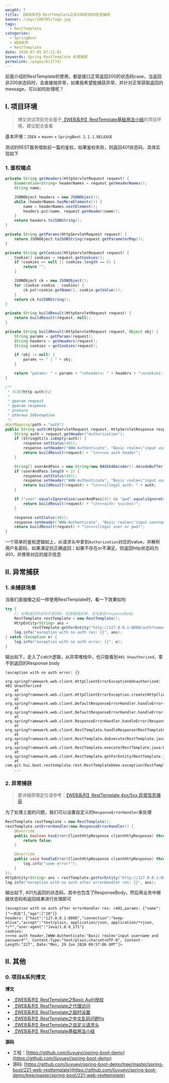 ```yaml
---
weight: 7
title: 【WEB系列】RestTemplate之非200状态码信息捕获
banner: /imgs/200705/logo.jpg
tags: 
  - RestTemplate
categories: 
  - SpringBoot
  - WEB系列
  - RestTemplate
date: 2020-07-05 07:21:01
keywords: Spring RestTemplate 异常捕获
permalink: /pages/6c2f74/
---
```


前面介绍的RestTemplate的使用，都是接口正常返回200的状态码case，当返回非200状态码时，会直接抛异常，如果我希望能捕获异常，并针对正常获取返回的message，可以如何处理呢？

<!-- more -->

## I. 项目环境

> 博文测试项目完全基于[【WEB系列】RestTemplate基础用法小结](http://spring.hhui.top/spring-blog/2020/06/17/200617-SpringBoot%E7%B3%BB%E5%88%97RestTemplate%E5%9F%BA%E7%A1%80%E7%94%A8%E6%B3%95%E5%B0%8F%E7%BB%93/)的项目环境，建议配合查看

基本环境：`IDEA` + `maven` + `SpringBoot 2.2.1.RELEASE`

测试的REST服务借助前一篇的鉴权，如果鉴权失败，则返回401状态码，具体实现如下

### 1. 鉴权端点

```java
private String getHeaders(HttpServletRequest request) {
    Enumeration<String> headerNames = request.getHeaderNames();
    String name;

    JSONObject headers = new JSONObject();
    while (headerNames.hasMoreElements()) {
        name = headerNames.nextElement();
        headers.put(name, request.getHeader(name));
    }
    return headers.toJSONString();
}

private String getParams(HttpServletRequest request) {
    return JSONObject.toJSONString(request.getParameterMap());
}

private String getCookies(HttpServletRequest request) {
    Cookie[] cookies = request.getCookies();
    if (cookies == null || cookies.length == 0) {
        return "";
    }

    JSONObject ck = new JSONObject();
    for (Cookie cookie : cookies) {
        ck.put(cookie.getName(), cookie.getValue());
    }
    return ck.toJSONString();
}

private String buildResult(HttpServletRequest request) {
    return buildResult(request, null);
}

private String buildResult(HttpServletRequest request, Object obj) {
    String params = getParams(request);
    String headers = getHeaders(request);
    String cookies = getCookies(request);

    if (obj != null) {
        params += " | " + obj;
    }

    return "params: " + params + "\nheaders: " + headers + "\ncookies: " + cookies;
}

/**
 * 标准的http auth验证
 *
 * @param request
 * @param response
 * @return
 * @throws IOException
 */
@GetMapping(path = "auth")
public String auth(HttpServletRequest request, HttpServletResponse response) throws IOException {
    String auth = request.getHeader("Authorization");
    if (StringUtils.isEmpty(auth)) {
        response.setStatus(401);
        response.setHeader("WWW-Authenticate", "Basic realm=\"input username and password\"");
        return buildResult(request) + "\n>>>no auth header";
    }

    String[] userAndPass = new String(new BASE64Decoder().decodeBuffer(auth.split(" ")[1])).split(":");
    if (userAndPass.length < 2) {
        response.setStatus(401);
        response.setHeader("WWW-Authenticate", "Basic realm=\"input username and password\"");
        return buildResult(request) + "\n>>>illegal auth: " + auth;
    }

    if ("user".equalsIgnoreCase(userAndPass[0]) && "pwd".equalsIgnoreCase(userAndPass[1])) {
        return buildResult(request) + "\n>>>auth: success!";
    }

    response.setStatus(401);
    response.setHeader("WWW-Authenticate", "Basic realm=\"input username and password\"");
    return buildResult(request) + "\n>>>illegal user or pwd!";
}
```

一个简单的鉴权逻辑如上，从请求头中拿到`Authorization`对应的value，并解析用户名密码，如果满足则正确返回；如果不存在or不满足，则返回http状态码为401，并携带对应的提示信息

## II. 异常捕获

### 1. 未捕获场景

当我们直接像之前一样使用RestTemplate时，看一下效果如何

```java
try {
    // 如果返回状态码不是200，则直接抛异常，无法拿到responseBody
    RestTemplate restTemplate = new RestTemplate();
    HttpEntity<String> ans =
            restTemplate.getForEntity("http://127.0.0.1:8080/auth?name=一灰灰&age=20", String.class);
    log.info("exception with no auth res: {}", ans);
} catch (Exception e) {
    log.info("exception with no auth error: {}", e);
}
```

输出如下，走入了catch逻辑，从异常堆栈中，也只能看到`401 Unauthorized`，拿不到返回的Response body

```
(exception with no auth error: {}

org.springframework.web.client.HttpClientErrorException$Unauthorized: 401 Unauthorized
	at org.springframework.web.client.HttpClientErrorException.create(HttpClientErrorException.java:81)
	at org.springframework.web.client.DefaultResponseErrorHandler.handleError(DefaultResponseErrorHandler.java:123)
	at org.springframework.web.client.DefaultResponseErrorHandler.handleError(DefaultResponseErrorHandler.java:102)
	at org.springframework.web.client.ResponseErrorHandler.handleError(ResponseErrorHandler.java:63)
	at org.springframework.web.client.RestTemplate.handleResponse(RestTemplate.java:785)
	at org.springframework.web.client.RestTemplate.doExecute(RestTemplate.java:743)
	at org.springframework.web.client.RestTemplate.execute(RestTemplate.java:677)
	at org.springframework.web.client.RestTemplate.getForEntity(RestTemplate.java:345)
	at com.git.hui.boot.resttemplate.rest.RestTemplateDemo.exception(RestTemplateDemo.java:354)
	...
```


### 2. 异常捕获

> 更详细原理定位请参考：[【WEB系列】RestTemplate 4xx/5xx 异常信息捕获](http://spring.hhui.top/spring-blog/2020/01/04/200104-SpringWeb%E7%B3%BB%E5%88%97%E6%95%99%E7%A8%8BRestTemplate-4xx-5xx-%E5%BC%82%E5%B8%B8%E4%BF%A1%E6%81%AF%E6%8D%95%E8%8E%B7/)

为了处理上面的问题，我们可以设置自定义的`ResponseErrorHandler`来处理

```java
RestTemplate restTemplate = new RestTemplate();
restTemplate.setErrorHandler(new ResponseErrorHandler() {
    @Override
    public boolean hasError(ClientHttpResponse clientHttpResponse) throws IOException {
        return false;
    }

    @Override
    public void handleError(ClientHttpResponse clientHttpResponse) throws IOException {
        log.info("some error!");
    }
});
HttpEntity<String> ans = restTemplate.getForEntity("http://127.0.0.1:8080/auth?name=一灰灰&age=20", String.class);
log.info("exception with no auth after errorHandler res: {}", ans);
```

输出如下, 401为返回的状态码，其中也包含了ResponseBody，然后再业务中根据状态码和返回结果进行处理即可

```
(exception with no auth after errorHandler res: <401,params: {"name":["一灰灰"],"age":["20"]}
headers: {"host":"127.0.0.1:8080","connection":"keep-alive","accept":"text/plain, application/json, application/*+json, */*","user-agent":"Java/1.8.0_171"}
cookies: 
>>>no auth header,[WWW-Authenticate:"Basic realm="input username and password"", Content-Type:"text/plain;charset=UTF-8", Content-Length:"227", Date:"Mon, 29 Jun 2020 09:57:06 GMT"]>
```



## II. 其他

### 0. 项目&系列博文

**博文**

- [【WEB系列】RestTemplate之Basic Auth授权](http://spring.hhui.top/spring-blog/2020/07/04/200704-SpringBoot%E7%B3%BB%E5%88%97RestTemplate%E4%B9%8BBasic-Auth%E6%8E%88%E6%9D%83/)
- [【WEB系列】RestTemplate之代理访问](http://spring.hhui.top/spring-blog/2020/07/03/200703-SpringBoot%E7%B3%BB%E5%88%97RestTemplate%E4%B9%8B%E4%BB%A3%E7%90%86%E8%AE%BF%E9%97%AE/)
- [【WEB系列】RestTemplate之超时设置](http://spring.hhui.top/spring-blog/2020/07/02/200702-SpringBoot%E7%B3%BB%E5%88%97RestTemplate%E4%B9%8B%E8%B6%85%E6%97%B6%E8%AE%BE%E7%BD%AE/)
- [【WEB系列】RestTemplate之中文乱码问题fix](http://spring.hhui.top/spring-blog/2020/07/01/200701-SpringBoot%E7%B3%BB%E5%88%97RestTemplate%E4%B9%8B%E4%B8%AD%E6%96%87%E4%B9%B1%E7%A0%81%E9%97%AE%E9%A2%98fix/)
- [【WEB系列】RestTemplate之自定义请求头](http://spring.hhui.top/spring-blog/2020/06/30/200630-SpringBoot%E7%B3%BB%E5%88%97RestTemplate%E4%B9%8B%E8%87%AA%E5%AE%9A%E4%B9%89%E8%AF%B7%E6%B1%82%E5%A4%B4/)
- [【WEB系列】RestTemplate基础用法小结](http://spring.hhui.top/spring-blog/2020/06/30/200630-SpringBoot%E7%B3%BB%E5%88%97RestTemplate%E4%B9%8B%E8%87%AA%E5%AE%9A%E4%B9%89%E8%AF%B7%E6%B1%82%E5%A4%B4/)

**源码**

- 工程：[https://github.com/liuyueyi/spring-boot-demo](https://github.com/liuyueyi/spring-boot-demo)
- 源码: [https://github.com/liuyueyi/spring-boot-demo/tree/master/spring-boot/221-web-resttemplate](https://github.com/liuyueyi/spring-boot-demo/tree/master/spring-boot/221-web-resttemplate)


